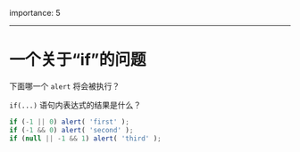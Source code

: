 importance: 5

---

# 一个关于“if”的问题

下面哪一个 `alert` 将会被执行？

`if(...)` 语句内表达式的结果是什么？

```js
if (-1 || 0) alert( 'first' );
if (-1 && 0) alert( 'second' );
if (null || -1 && 1) alert( 'third' );
```

